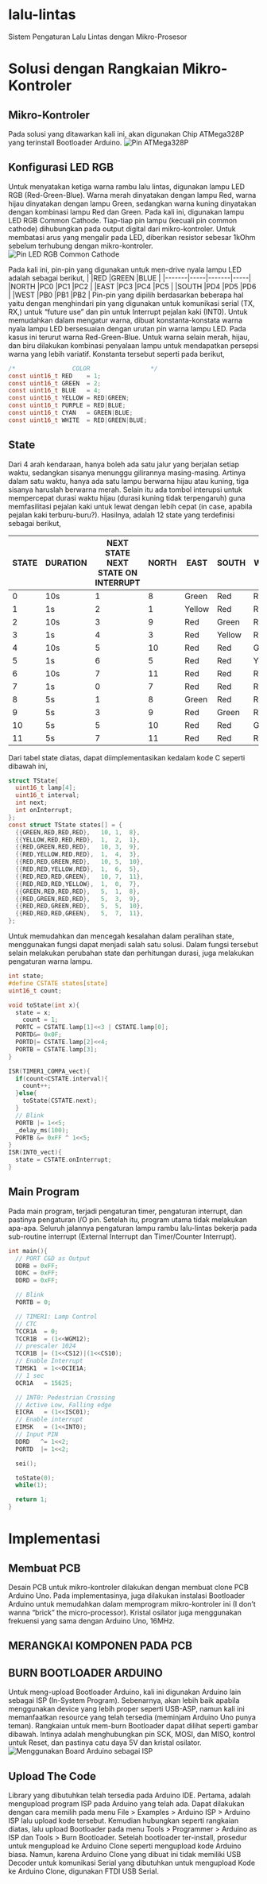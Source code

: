 # lalu-lintas
Sistem Pengaturan Lalu Lintas dengan Mikro-Prosesor

# Solusi dengan Rangkaian Mikro-Kontroler

## Mikro-Kontroler
Pada solusi yang ditawarkan kali ini, akan digunakan Chip ATMega328P yang terinstall Bootloader Arduino.
![Pin ATMega328P](http://nearbus.net/wiki/images/5/5f/ATM328_arduino_pinout.jpg)

## Konfigurasi LED RGB
Untuk menyatakan ketiga warna rambu lalu lintas, digunakan lampu LED RGB (Red-Green-Blue). Warna merah dinyatakan dengan lampu Red, warna hijau dinyatakan dengan lampu Green, sedangkan warna kuning dinyatakan dengan kombinasi lampu Red dan Green.
Pada kali ini, digunakan lampu LED RGB Common Cathode. Tiap-tiap pin lampu (kecuali pin common cathode) dihubungkan pada output digital dari mikro-kontroler. Untuk membatasi arus yang mengalir pada LED, diberikan resistor sebesar 1kOhm sebelum terhubung dengan mikro-kontroler.
![Pin LED RGB Common Cathode](http://www.nkcelectronics.com/assets/images/rgb_5mm_cathode.jpg)

Pada kali ini, pin-pin yang digunakan untuk men-drive nyala lampu LED adalah sebagai berikut,
|       |RED  |GREEN  |BLUE |
|-------|-----|-------|-----|
|NORTH	|PC0	|PC1	  |PC2  |
|EAST	  |PC3	|PC4	  |PC5  |
|SOUTH	|PD4	|PD5    |PD6  |
|WEST   |PB0	|PB1    |PB2  |
Pin-pin yang dipilih berdasarkan beberapa hal yaitu dengan menghindari pin yang digunakan untuk komunikasi serial (TX, RX,) untuk “future use” dan pin untuk Interrupt pejalan kaki (INT0).
Untuk memudahkan dalam mengatur warna, dibuat konstanta-konstata warna nyala lampu LED bersesuaian dengan urutan pin warna lampu LED. Pada kasus ini terurut warna Red-Green-Blue. Untuk warna selain merah, hijau, dan biru dilakukan kombinasi penyalaan lampu untuk mendapatkan persepsi warna yang lebih variatif. Konstanta tersebut seperti pada berikut,

```C
/*                COLOR                 */  
const uint16_t RED    = 1;  
const uint16_t GREEN  = 2;  
const uint16_t BLUE   = 4;  
const uint16_t YELLOW = RED|GREEN;  
const uint16_t PURPLE = RED|BLUE;  
const uint16_t CYAN   = GREEN|BLUE;  
const uint16_t WHITE  = RED|GREEN|BLUE;  
```

## State
Dari 4 arah kendaraan, hanya boleh ada satu jalur yang berjalan setiap waktu, sedangkan sisanya menunggu gilirannya masing-masing. Artinya dalam satu waktu, hanya ada satu lampu berwarna hijau atau kuning, tiga sisanya haruslah berwarna merah. Selain itu ada tombol interupsi untuk mempercepat durasi waktu hijau (durasi kuning tidak terpengaruh) guna memfasilitasi pejalan kaki untuk lewat dengan lebih cepat (in case, apabila pejalan kaki terburu-buru?). Hasilnya, adalah 12 state yang terdefinisi sebagai berikut,

STATE |	DURATION | NEXT STATE	NEXT STATE ON INTERRUPT	| NORTH |	EAST | SOUTH | WEST
--- | --- | --- | --- | --- | --- | ---
0	|10s|1	|8	|Green	|Red	|Red	|Red
1	|1s	|2	|1	|Yellow	|Red	|Red	|Red
2	|10s|3	|9	|Red	  |Green	|Red	|Red
3	|1s	|4	|3	|Red	  |Yellow	|Red	|Red
4	|10s|5	|10	|Red	  |Red	|Green	|Red
5	|1s	|6	|5	|Red	  |Red	|Yellow	|Red
6	|10s|7	|11	|Red	|Red	|Red	|Green
7	|1s	|0	|7	|Red	|Red	|Red	|Yellow
8	|5s	|1	|8	|Green	|Red	|Red	|Red
9	|5s	|3	|9	|Red	|Green	|Red	|Red
10|5s	|5	|10	|Red	|Red	|Green	|Red
11|5s	|7	|11	|Red	|Red	|Red	|Green

Dari tabel state diatas, dapat diimplementasikan kedalam kode C seperti dibawah ini,

```C
struct TState{  
  uint16_t lamp[4];  
  uint16_t interval;  
  int next;  
  int onInterrupt;  
};  
const struct TState states[] = {  
  {{GREEN,RED,RED,RED},   10, 1,  8},  
  {{YELLOW,RED,RED,RED},  1,  2,  1},  
  {{RED,GREEN,RED,RED},   10, 3,  9},  
  {{RED,YELLOW,RED,RED},  1,  4,  3},  
  {{RED,RED,GREEN,RED},   10, 5,  10},  
  {{RED,RED,YELLOW,RED},  1,  6,  5},  
  {{RED,RED,RED,GREEN},   10, 7,  11},  
  {{RED,RED,RED,YELLOW},  1,  0,  7},  
  {{GREEN,RED,RED,RED},   5,  1,  8},  
  {{RED,GREEN,RED,RED},   5,  3,  9},  
  {{RED,RED,GREEN,RED},   5,  5,  10},  
  {{RED,RED,RED,GREEN},   5,  7,  11},  
};
```

Untuk memudahkan dan mencegah kesalahan dalam peralihan state, menggunakan fungsi dapat menjadi salah satu solusi. Dalam fungsi tersebut selain melakukan perubahan state dan perhitungan durasi, juga melakukan pengaturan warna lampu.

```C
int state;  
#define CSTATE states[state]  
uint16_t count;  

void toState(int x){  
  state = x;  
	count = 1;  
  PORTC = CSTATE.lamp[1]<<3 | CSTATE.lamp[0];  
  PORTD&= 0x0F;  
  PORTD|= CSTATE.lamp[2]<<4;  
  PORTB = CSTATE.lamp[3];  
}  

ISR(TIMER1_COMPA_vect){  
  if(count<CSTATE.interval){  
    count++;  
  }else{  
    toState(CSTATE.next);  
  }  
  // Blink  
  PORTB |= 1<<5;  
  _delay_ms(100);  
  PORTB &= 0xFF ^ 1<<5;  
}  
ISR(INT0_vect){  
  state = CSTATE.onInterrupt;  
}  
```

## Main Program
Pada main program, terjadi pengaturan timer, pengaturan interrupt, dan pastinya pengaturan I/O pin. Setelah itu, program utama tidak melakukan apa-apa. Seluruh jalannya pengaturan lampu rambu lalu-lintas bekerja pada sub-routine interrupt (External Interrupt dan Timer/Counter Interrupt).

```C
int main(){  
  // PORT C&D as Output
  DDRB = 0xFF;
  DDRC = 0xFF;
  DDRD = 0xFF;  

  // Blink  
  PORTB = 0;  

  // TIMER1: Lamp Control  
  // CTC  
  TCCR1A  = 0;  
  TCCR1B  = (1<<WGM12);  
  // prescaler 1024  
  TCCR1B |= (1<<CS12)|(1<<CS10);  
  // Enable Interrupt  
  TIMSK1  = 1<<OCIE1A;  
  // 1 sec  
  OCR1A   = 15625;  

  // INT0: Pedestrian Crossing  
  // Active Low, Falling edge  
  EICRA   = (1<<ISC01);  
  // Enable interrupt  
  EIMSK   = (1<<INT0);  
  // Input PIN  
  DDRD   ^= 1<<2;  
  PORTD  |= 1<<2;  

  sei();  

  toState(0);  
  while(1);  

  return 1;  
}  
```

# Implementasi

## Membuat PCB
Desain PCB untuk mikro-kontroler dilakukan dengan membuat clone PCB Arduino Uno. Pada implementasinya, juga dilakukan instalasi Bootloader Arduino untuk memudahkan dalam memprogram mikro-kontroler ini (I don’t wanna “brick” the micro-processor). Kristal osilator juga menggunakan frekuensi yang sama dengan Arduino Uno, 16MHz.

## MERANGKAI KOMPONEN PADA PCB

## BURN BOOTLOADER ARDUINO
Untuk meng-upload Bootloader Arduino, kali ini digunakan Arduino lain sebagai ISP (In-System Program). Sebenarnya, akan lebih baik apabila menggunakan device yang lebih proper seperti USB-ASP, namun kali ini memanfaatkan resource yang telah tersedia (meminjam Arduino Uno punya teman).
Rangkaian untuk mem-burn Bootloader dapat dilihat seperti gambar dibawah. Intinya adalah menghubungkan pin SCK, MOSI, dan MISO, kontrol untuk Reset, dan pastinya catu daya 5V dan kristal osilator.
![Menggunakan Board Arduino sebagai ISP](https://www.arduino.cc/en/uploads/Tutorial/BreadboardAVR.png)

## Upload The Code
Library yang dibutuhkan telah tersedia pada Arduino IDE. Pertama, adalah mengupload program ISP pada Arduino yang telah ada. Dapat dilakukan dengan cara memilih pada menu File > Examples > Arduino ISP > Arduino ISP lalu upload kode tersebut. Kemudian hubungkan seperti rangkaian diatas, lalu upload Bootloader pada menu Tools > Programmer > Arduino as ISP dan Tools > Burn Bootloader.
Setelah bootloader ter-install, prosedur untuk mengupload ke Arduino Clone seperti mengupload kode Arduino biasa. Namun, karena Arduino Clone yang dibuat ini tidak memiliki USB Decoder untuk komunikasi Serial yang dibutuhkan untuk mengupload Kode ke Arduino Clone, digunakan FTDI USB Serial.
